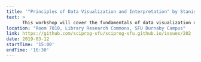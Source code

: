 ```yaml
---
title: '"Principles of Data Visualization and Interpretation" by Stanislaw Nowak'
text: >
      This workshop will cover the fundamentals of data visualization design and data storytelling. The topics covered will include perception, reasoning strategies, visual thinking, best practices, and narrative structures. As this is a workshop, a data visualization design activity will also be included at the end.
location: "Room 7010, Library Research Commons, SFU Burnaby Campus"
link: https://github.com/sciprog-sfu/sciprog-sfu.github.io/issues/202
date: 2019-03-12
startTime: '15:00'
endTime: '16:30'
---
```

